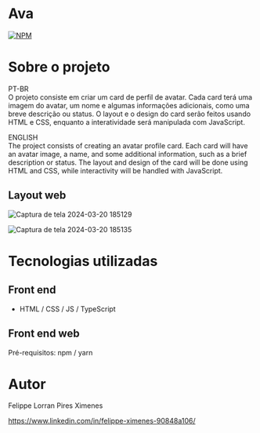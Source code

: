 # Ava
[![NPM](https://img.shields.io/npm/l/react)](https://github.com/devsuperior/sds1-wmazoni/blob/master/LICENSE) 

# Sobre o projeto

PT-BR
<br>
O projeto consiste em criar um card de perfil de avatar. Cada card terá uma imagem do avatar, um nome e algumas informações adicionais, como uma breve descrição ou status. O layout e o design do card serão feitos usando HTML e CSS, enquanto a interatividade será manipulada com JavaScript.

ENGLISH
<br>
The project consists of creating an avatar profile card. Each card will have an avatar image, a name, and some additional information, such as a brief description or status. The layout and design of the card will be done using HTML and CSS, while interactivity will be handled with JavaScript.


## Layout web
![Captura de tela 2024-03-20 185129](https://github.com/felippeximenes/felippeximenes/assets/130695591/d078e211-7ee5-45d8-b0fb-03c08c23149d)

![Captura de tela 2024-03-20 185135](https://github.com/felippeximenes/felippeximenes/assets/130695591/e7c61695-5b49-4a15-9b03-4be64205186d)


# Tecnologias utilizadas
## Front end
- HTML / CSS / JS / TypeScript


## Front end web
Pré-requisitos: npm / yarn


# Autor

Felippe Lorran Pires Ximenes 

https://www.linkedin.com/in/felippe-ximenes-90848a106/
